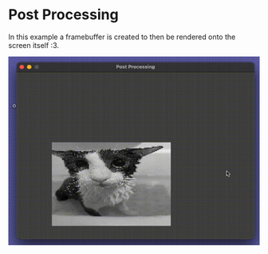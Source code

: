 # Post Processing
In this example a framebuffer is created to then be rendered onto the screen itself :3.

![image](https://github.com/eliseydudin/opengl-practice/blob/main/images/post_processing.gif)
